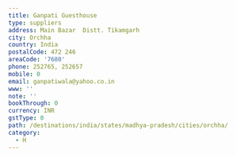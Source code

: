 ```yaml
---
title: Ganpati Guesthouse
type: suppliers
address: Main Bazar  Distt. Tikamgarh
city: Orchha
country: India
postalCode: 472 246
areaCode: '7680'
phone: 252765, 252657
mobile: 0
email: ganpatiwala@yahoo.co.in
www: ''
note: ''
bookThrough: 0
currency: INR
gstType: 0
path: /destinations/india/states/madhya-pradesh/cities/orchha/
category:
  - H
---
```


